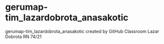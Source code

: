 # gerumap-tim_lazardobrota_anasakotic
gerumap-tim_lazardobrota_anasakotic created by GitHub Classroom
Lazar Dobrota RN 74/21
